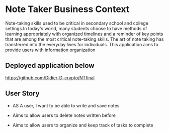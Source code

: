 # Note Taker Business Context

Note-taking skills used to be critical in secondary school and college settings.In today's world, many students choose to have methods of learning appropriately with organized timelines and a reminder of key points that are among the most critical note-taking skills.  The art of note taking has transferred into the everyday lives for 
individuals. This application aims to provide users with information organization 

## Deployed application below
https://github.com/Didier-D-crypto/NTfinal


## User Story

- AS A user, I want to be able to write and save notes

- Aims to allow users to delete notes written before

- Aims to allow users to organize and keep track of tasks to complete








